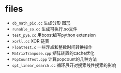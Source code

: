 # files

- `ob_math_pic.cc` 生成分形 [图形](./ob_math_pic.jpg)
- `runable_so.cc` 生成可执行.so文件
- `test_pye.cc` 用boost编写python extension
- `xorll.cc` XOR 链表
- `FloatTest.c` 一些浮点和整数时间转换操作
- `MatrixTranpose.cpp` 矩阵转置的cache优化
- `PopCountTest.cpp` 计算popcount的几种方法
- `opt_linear_search.cc` 循环展开对搜索线性搜索的影响
